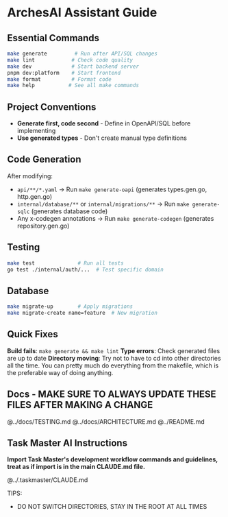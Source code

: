 # ArchesAI Assistant Guide

## Essential Commands

```bash
make generate         # Run after API/SQL changes
make lint            # Check code quality
make dev             # Start backend server
pnpm dev:platform    # Start frontend
make format          # Format code
make help           # See all make commands
```

## Project Conventions

- **Generate first, code second** - Define in OpenAPI/SQL before implementing
- **Use generated types** - Don't create manual type definitions

## Code Generation

After modifying:

- `api/**/*.yaml` → Run `make generate-oapi` (generates types.gen.go, http.gen.go)
- `internal/database/**` or `internal/migrations/**` → Run `make generate-sqlc` (generates database code)
- Any x-codegen annotations → Run `make generate-codegen` (generates repository.gen.go)

## Testing

```bash
make test              # Run all tests
go test ./internal/auth/...  # Test specific domain
```

## Database

```bash
make migrate-up        # Apply migrations
make migrate-create name=feature  # New migration
```

## Quick Fixes

**Build fails**: `make generate && make lint`
**Type errors**: Check generated files are up to date
**Directory moving**: Try not to have to cd into other directories all the time. You can pretty much do everything from the makefile, which is the preferable way of doing anything.

## Docs - MAKE SURE TO ALWAYS UPDATE THESE FILES AFTER MAKING A CHANGE

@../docs/TESTING.md
@../docs/ARCHITECTURE.md
@../README.md

## Task Master AI Instructions

**Import Task Master's development workflow commands and guidelines, treat as if import is in the main CLAUDE.md file.**

@../.taskmaster/CLAUDE.md

TIPS:

- DO NOT SWITCH DIRECTORIES, STAY IN THE ROOT AT ALL TIMES

